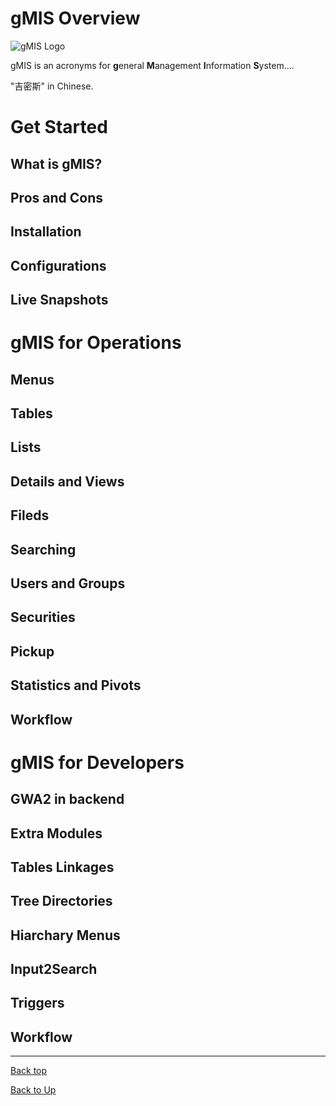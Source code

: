 
# gMIS Overview
![gMIS Logo](https://ufqi.com/dev/gmis/gmis-logo-201606.png)

gMIS is an acronyms for **g**eneral **M**anagement **I**nformation **S**ystem....

"吉密斯" in Chinese.

# Get Started
## What is gMIS?
## Pros and Cons
## Installation
## Configurations
## Live Snapshots

# gMIS for Operations
## Menus
## Tables
## Lists
## Details and Views
## Fileds
## Searching
## Users and Groups
## Securities
## Pickup
## Statistics and Pivots
## Workflow

# gMIS for Developers
## GWA2 in backend
## Extra Modules
## Tables Linkages
## Tree Directories
## Hiarchary Menus
## Input2Search
## Triggers
##  Workflow


---
[Back top](index)

[Back to Up](../index)


<!--stackedit_data:
eyJoaXN0b3J5IjpbLTczODg1MTgwNSwxMDU0MTU1MDEyLC04MT
M3NzcwMTMsNTM2MDIzNTAsLTIwMjk1NTIwNDgsLTQ1MjM1ODUx
NCwtMTYwMTI4ODQ0M119
-->
